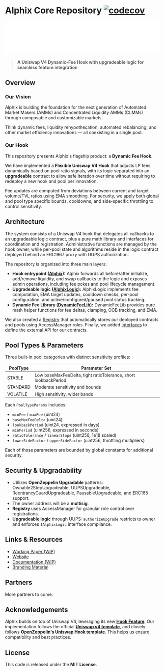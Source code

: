 # Alphix Core Repository  [![codecov](https://codecov.io/github/yanisepfl/alphix-atrium/graph/badge.svg?token=JX37PW6PZA)](https://codecov.io/github/yanisepfl/alphix-atrium)

![Alphix Logo](./branding-materials/logos/type/LogoTypeWhite.png)

> **A Uniswap V4 Dynamic-Fee Hook with upgradeable logic for seamless feature integration**


## Overview 


### Our Vision

Alphix is building the foundation for the next generation of Automated Market Makers (AMMs) and Concentrated Liquidity AMMs (CLMMs) through composable and customizable markets.

Think dynamic fees, liquidity rehypothecation, automated rebalancing, and other market efficiency innovations — all coexisting in a single pool.

### Our Hook

This repository presents Alphix's flagship product: a **Dynamic Fee Hook**.

We have implemented a **Flexible Uniswap V4 Hook** that adjusts LP fees dynamically based on pool ratio signals, with its logic separated into an **upgradeable** contract to allow safe iteration over time without requiring to redeploy a new hook and pool per innovation. 

Fee updates are computed from deviations between current and target volume/TVL ratios using EMA smoothing. For security, we apply both global and pool type specific bounds, cooldowns, and side-specific throttling to control sensitivity.

## Architecture

The system consists of a Uniswap V4 hook that delegates all callbacks to an upgradeable logic contract, plus a pure math library and interfaces for coordination and registration.
Administrative functions are managed by the hook owner, while per-pool state and algorithms reside in the logic contract deployed behind an ERC1967 proxy with UUPS authorization.

The repository is organized into three main layers:
- **Hook entrypoint ([Alphix](src/Alphix.sol)):** Alphix forwards all before/after initialize, add/remove liquidity, and swap callbacks to the logic and exposes admin operations, including fee pokes and pool lifecycle management.
- **Upgradeable logic ([AlphixLogic](src/AlphixLogic.sol)):** AlphixLogic implements fee computation, EMA target updates, cooldown checks, per-pool configuration, and active/configured/paused pool status tracking.
- **Dynamic Fee Library ([DynamicFeeLib](src/libraries/DynamicFee.sol)):** DynamicFeeLib provides pure math helper functions for fee deltas, clamping, OOB tracking, and EMA.

We also created a [Registry](src/Registry.sol) that automatically stores our deployed contracts and pools using AccessManager roles. Finally, we added [Interfaces](src/interfaces/) to define the external API for our contracts.

## Pool Types & Parameters

Three built-in pool categories with distinct sensitivity profiles:

| PoolType  | Parameter Set                  |
|-----------|--------------------------------|
| STABLE    | Low baseMaxFeeDelta, tight ratioTolerance, short lookbackPeriod |
| STANDARD  | Moderate sensitivity and bounds |
| VOLATILE  | High sensitivity, wider bands   |

Each `PoolTypeParams` includes:

- `minFee` / `maxFee` (uint24)
- `baseMaxFeeDelta` (uint24)  
- `lookbackPeriod` (uint24, expressed in days)  
- `minPeriod` (uint256, expressed in seconds)  
- `ratioTolerance` / `linearSlope` (uint256, 1e18 scaled)  
- `lowerSideFactor` / `upperSideFactor` (uint256, throttling multipliers)

Each of those parameters are bounded by global constants for additional security.

## Security & Upgradability

- Utilizes **OpenZeppelin Upgradable** patterns: Ownable2StepUpgradeable, UUPSUpgradeable, ReentrancyGuardUpgradeable, PausableUpgradeable, and ERC165 support. 
- The owner address will be a **multisig**.
- **Registry** uses AccessManager for granular role control over registrations.
- **Upgradeable logic** through UUPS: `authorizeUpgrade` restricts to owner and enforces `IAlphixLogic` interface compliance.

## Links & Resources

- [Working Paper (WIP)](./Alphix_Working_Paper.pdf)
- [Website](https://www.alphix.fi/)
- [Documentation (WIP)](https://alphix.gitbook.io/docs)
- [Branding Material](./branding-materials/)

## Partners

More partners to come.

## Acknowledgements

Alphix builds on top of Uniswap V4, leveraging its new **[Hook Feature](#hooks)**. Our implementation follows the official **[Uniswap v4 template](https://github.com/uniswapfoundation/v4-template)**, and closely follows **[OpenZeppelin's Uniswap Hook template](https://github.com/OpenZeppelin/uniswap-hooks)**. This helps us ensure compatibility and best practices.

## License

This code is released under the **MIT License**.